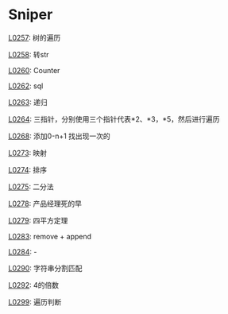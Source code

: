 # Sniper

[L0257](https://leetcode-cn.com/problems/binary-tree-paths/): 树的遍历

[L0258](https://leetcode-cn.com/problems/add-digits/): 转str

[L0260](https://leetcode-cn.com/problems/single-number-iii/): Counter

[L0262](https://leetcode-cn.com/problems/trips-and-users/): sql

[L0263](https://leetcode-cn.com/problems/ugly-number/): 递归

[L0264](https://leetcode-cn.com/problems/ugly-number-ii/): 三指针，分别使用三个指针代表*2、*3，*5，然后进行遍历

[L0268](https://leetcode-cn.com/problems/missing-number/):  添加0-n+1 找出现一次的

[L0273](https://leetcode-cn.com/problems/integer-to-english-words/):  映射

[L0274](https://leetcode-cn.com/problems/h-index/):  排序

[L0275](https://leetcode-cn.com/problems/h-index-ii/):  二分法

[L0278](https://leetcode-cn.com/problems/first-bad-version/):  产品经理死的早

[L0279](https://leetcode-cn.com/problems/perfect-squares/):  四平方定理

[L0283](https://leetcode-cn.com/problems/move-zeroes/):  remove + append

[L0284](https://leetcode-cn.com/problems/peeking-iterator/):  -

[L0290](https://leetcode-cn.com/problems/word-pattern/):  字符串分割匹配

[L0292](https://leetcode-cn.com/problems/nim-game/):  4的倍数

[L0299](https://leetcode-cn.com/problems/bulls-and-cows/):  遍历判断
